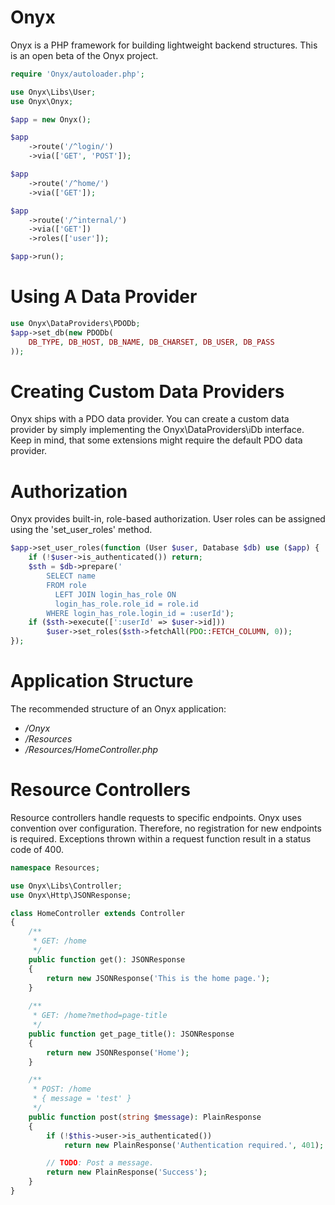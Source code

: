 # Onyx

Onyx is a PHP framework for building lightweight backend structures.
This is an open beta of the Onyx project.

```php
require 'Onyx/autoloader.php';

use Onyx\Libs\User;
use Onyx\Onyx;

$app = new Onyx();

$app
    ->route('/^login/')
	->via(['GET', 'POST']);

$app
    ->route('/^home/')
	->via(['GET']);

$app
    ->route('/^internal/')
	->via(['GET'])
    ->roles(['user']);

$app->run();
```

# Using A Data Provider

```php
use Onyx\DataProviders\PDODb;
$app->set_db(new PDODb(
    DB_TYPE, DB_HOST, DB_NAME, DB_CHARSET, DB_USER, DB_PASS
));
```

# Creating Custom Data Providers

Onyx ships with a PDO data provider.
You can create a custom data provider by simply implementing the Onyx\DataProviders\iDb interface.
Keep in mind, that some extensions might require the default PDO data provider.

# Authorization

Onyx provides built-in, role-based authorization.
User roles can be assigned using the 'set_user_roles' method.

```php
$app->set_user_roles(function (User $user, Database $db) use ($app) {
    if (!$user->is_authenticated()) return;
    $sth = $db->prepare('
		SELECT name
		FROM role
		  LEFT JOIN login_has_role ON 
		  login_has_role.role_id = role.id
		WHERE login_has_role.login_id = :userId');
    if ($sth->execute([':userId' => $user->id]))
		$user->set_roles($sth->fetchAll(PDO::FETCH_COLUMN, 0));
});
```

# Application Structure

The recommended structure of an Onyx application:
* */Onyx*
* */Resources*
* */Resources/HomeController.php*

# Resource Controllers

Resource controllers handle requests to specific endpoints.
Onyx uses convention over configuration. Therefore, no registration for new endpoints is required.
Exceptions thrown within a request function result in a status code of 400.

```php
namespace Resources;

use Onyx\Libs\Controller;
use Onyx\Http\JSONResponse;

class HomeController extends Controller
{
	/**
	 * GET: /home
	 */
	public function get(): JSONResponse
	{
		return new JSONResponse('This is the home page.');
	}
	
	/**
	 * GET: /home?method=page-title
	 */
	public function get_page_title(): JSONResponse
	{
		return new JSONResponse('Home');
	}

    /**
     * POST: /home
     * { message = 'test' }
     */
    public function post(string $message): PlainResponse
    {
        if (!$this->user->is_authenticated())
            return new PlainResponse('Authentication required.', 401);

        // TODO: Post a message.
        return new PlainResponse('Success');
    }
}
```